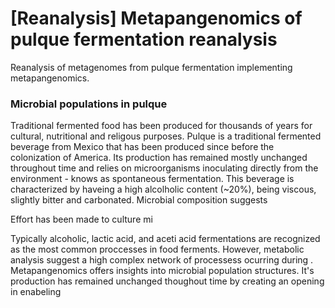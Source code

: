 # [Reanalysis] Metapangenomics of pulque fermentation reanalysis
Reanalysis of metagenomes from pulque fermentation implementing metapangenomics.

### Microbial populations in pulque
Traditional fermented food has been produced for thousands of years for cultural, nutritional and religous purposes. Pulque is a traditional fermented beverage from Mexico that has been produced since before the colonization of America. Its production has remained mostly unchanged throughout time and relies on microorganisms inoculating directly from the environment - knows as spontaneous fermentation. This beverage is characterized by haveing a high alcolholic content (~20%), being viscous, slightly bitter and carbonated. Microbial composition suggests 

Effort has been made to culture mi

Typically alcoholic, lactic acid, and aceti acid fermentations are recognized as the most common proccesses in food ferments. However, metabolic analysis suggest a high complex network of processess ocurring during .
Metapangenomics offers insights into microbial population structures.  It's production has remained unchanged thoughout  time by creating an opening in enabeling 